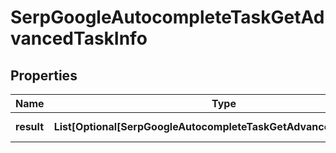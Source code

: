 # SerpGoogleAutocompleteTaskGetAdvancedTaskInfo


## Properties

| Name | Type | Description | Notes |
|------------ | ------------- | ------------- | -------------|
**result** | **List[Optional[SerpGoogleAutocompleteTaskGetAdvancedResultInfo]]** | array of results |[optional]|